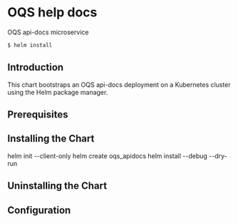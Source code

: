 # OQS help docs

OQS api-docs microservice

```bash
$ helm install
```

## Introduction
This chart bootstraps an OQS api-docs deployment on a Kubernetes cluster using the Helm package manager.

## Prerequisites

## Installing the Chart
helm init --client-only
helm create oqs_apidocs
helm install --debug --dry-run

## Uninstalling the Chart

## Configuration
